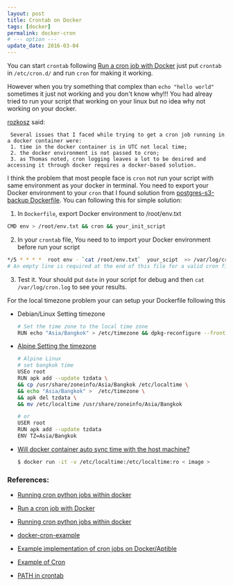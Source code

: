 ```yaml
---
layout: post
title: Crontab on Docker
tags: [docker]
permalink: docker-cron
# --- option ---
update_date: 2016-03-04
---
```


You can start `crontab` following [Run a cron job with Docker](https://www.ekito.fr/people/run-a-cron-job-with-docker/)
just put `crontab` in `/etc/cron.d/` and run `cron` for making it working.

<!-- more -->

However when you try something that complex than `echo "hello world"` sometimes it just not working and you don't know why!!!
You had alreay tried to run your script that working on your linux but no idea why not working on your docker.

[rozkosz](http://stackoverflow.com/a/26958348) said:

     Several issues that I faced while trying to get a cron job running in a docker container were:
     1. time in the docker container is in UTC not local time;
     2. the docker environment is not passed to cron;
     3. as Thomas noted, cron logging leaves a lot to be desired and accessing it through docker requires a docker-based solution.


I think the problem that most people face is `cron` not run your script with same environment as your docker in terminal.
You need to export your Docker environment to your `cron` that I found solution from [postgres-s3-backup Dockerfile](https://hub.docker.com/r/draffensperger/postgres-s3-backup/~/dockerfile/).
You can following this for simple solution:


1. In `Dockerfile`, export Docker environment to /root/env.txt

  ```sh
  CMD env > /root/env.txt && cron && your_init_script
  ```

2. In your `crontab` file, You need to to import your Docker environment before run your script

  ```sh
  */5 * * * *  root env - `cat /root/env.txt`  your_scipt  >> /var/log/cron.log 2>&1
  # An empty line is required at the end of this file for a valid cron file.
  ```

3. Test it. Your should put `date` in your script for debug and then `cat /var/log/cron.log` to see your results.

For the local timezone problem your can setup your Dockerfile following this

* Debian/Linux Setting timezone

     ```sh
     # Set the time zone to the local time zone
     RUN echo "Asia/Bangkok" > /etc/timezone && dpkg-reconfigure --frontend noninteractive tzdata
     ```
* [Alpine Setting the timezone](http://wiki.alpinelinux.org/wiki/Setting_the_timezone)

    ```sh
    # Alpine Linux
    # set bangkok time
    USEo root
    RUN apk add --update tzdata \
    && cp /usr/share/zoneinfo/Asia/Bangkok /etc/localtime \
    && echo "Asia/Bangkok" >  /etc/timezone \
    && apk del tzdata \
    && mv /etc/localtime /usr/share/zoneinfo/Asia/Bangkok

    # or
    USER root
    RUN apk add --update tzdata
    ENV TZ=Asia/Bangkok
    ```

* [Will docker container auto sync time with the host machine?](http://stackoverflow.com/a/25130291)

    ```sh
    $ docker run -it -v /etc/localtime:/etc/localtime:ro < image >
    ```

### References:
* [Running cron python jobs within docker](http://stackoverflow.com/questions/26822067/running-cron-python-jobs-within-docker/26958348#26958348)

* [Run a cron job with Docker](https://www.ekito.fr/people/run-a-cron-job-with-docker/)

* [Running cron python jobs within docker](http://stackoverflow.com/a/26958348)

* [docker-cron-example](https://github.com/Alexis-benoist/docker-cron-example)

* [Example implementation of cron jobs on Docker/Aptible](https://github.com/aptible/docker-cron-example)

* [Example of Cron](https://hub.docker.com/r/draffensperger/postgres-s3-backup/~/dockerfile/)

* [PATH in crontab](http://serverfault.com/a/84545)
